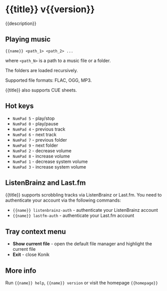 # {{title}} v{{version}}

{{description}}


## Playing music

```
{{name}} <path_1> <path_2> ...
```

where `<path_N>` is a path to a music file or a folder.

The folders are loaded recursively.

Supported file formats: FLAC, OGG, MP3.

{{title}} also supports CUE sheets.


## Hot keys

* `NumPad 5` - play/stop
* `NumPad 0` - play/pause
* `NumPad 4` - previous track
* `NumPad 6` - next track
* `NumPad 7` - previous folder
* `NumPad 9` - next folder
* `NumPad 2` - decrease volume
* `NumPad 8` - increase volume
* `NumPad 1` - decrease system volume
* `NumPad 3` - increase system volume


## ListenBrainz and Last.fm

{{title}} supports scrobbling tracks via ListenBrainz or Last.fm.
You need to authenticate your account via the following commands:

* `{{name}} listenbrainz-auth` - authenticate your ListenBrainz account
* `{{name}} lastfm-auth` - authenticate your Last.fm account


## Tray context menu

* **Show current file** - open the default file manager and highlight the current file
* **Exit** - close Konik


## More info

Run `{{name}} help`, `{{name}} version`
or visit the homepage `{{homepage}}`
